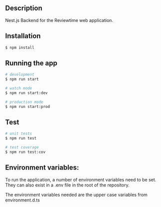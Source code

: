 ## Description

Nest.js Backend for the Reviewtime web application.

## Installation

```bash
$ npm install
```

## Running the app

```bash
# development
$ npm run start

# watch mode
$ npm run start:dev

# production mode
$ npm run start:prod
```

## Test

```bash
# unit tests
$ npm run test

# test coverage
$ npm run test:cov
```

## Environment variables:
To run the application, a number of environment variables need to be set.
They can also exist in a .env file in the root of the repository.

The environment variables needed are the upper case variables from environment.d.ts


